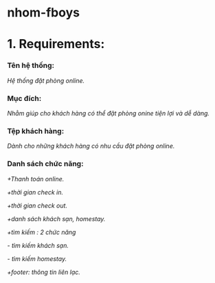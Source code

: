 # nhom-fboys

# 1. Requirements:
### Tên hệ thống:  
_Hệ thống đặt phòng online._
### Mục đích:
_Nhằm giúp cho khách hàng có thể đặt phòng onine tiện lợi và dễ dàng._
### Tệp khách hàng: ### 
_Dành cho những khách hàng có nhu cầu đặt phòng online._
### Danh sách chức năng:  
_+Thanh toán online._

_+thời gian check in._

_+thời gian check out._

_+danh sách khách sạn, homestay._

_+tìm kiếm : 2 chức năng_

  _- tìm kiếm khách sạn._
  
  _- tìm kiếm homestay._
  
_+footer: thông tin liên lạc._ 

